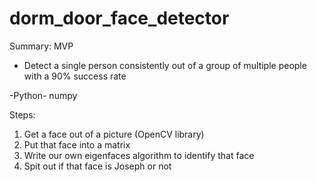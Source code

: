# dorm_door_face_detector


Summary:
MVP
- Detect a single person consistently out of a group of multiple people with a 90% success rate

-Python-
numpy

Steps:
1. Get a face out of a picture (OpenCV library)
2. Put that face into a matrix
3. Write our own eigenfaces algorithm to identify that face
4. Spit out if that face is Joseph or not
